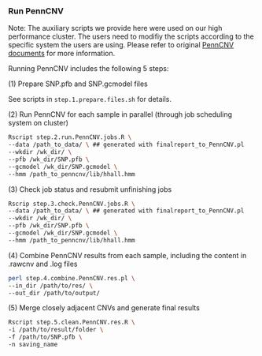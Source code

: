### Run PennCNV

Note: The auxiliary scripts we provide here were used on our high performance cluster. The users need to modifiy the scripts according to the specific system the users are using. Please refer to original [PennCNV documents](http://penncnv.openbioinformatics.org/en/latest/) for more information.

Running PennCNV includes the following 5 steps:

(1) Prepare SNP.pfb and SNP.gcmodel files

See scripts in `step.1.prepare.files.sh` for details.

(2) Run PennCNV for each sample in parallel (through job scheduling system on cluster)
```sh 
Rscript step.2.run.PennCNV.jobs.R \
--data /path_to_data/ \ ## generated with finalreport_to_PennCNV.pl
--wkdir /wk_dir/ \
--pfb /wk_dir/SNP.pfb \
--gcmodel /wk_dir/SNP.gcmodel \
--hmm /path_to_penncnv/lib/hhall.hmm
```

(3) Check job status and resubmit unfinishing jobs
```sh
Rscrip step.3.check.PennCNV.jobs.R \
--data /path_to_data/ \ ## generated with finalreport_to_PennCNV.pl
--wkdir /wk_dir/ \
--pfb /wk_dir/SNP.pfb \
--gcmodel /wk_dir/SNP.gcmodel \
--hmm /path_to_penncnv/lib/hhall.hmm
```

(4) Combine PennCNV results from each sample, including the content in .rawcnv and .log files
```sh
perl step.4.combine.PennCNV.res.pl \
--in_dir /path/to/res/ \
--out_dir /path/to/output/
```

(5) Merge closely adjacent CNVs and generate final results
```sh
Rscript step.5.clean.PennCNV.res.R \
-i /path/to/result/folder \
-f /path/to/SNP.pfb \
-n saving_name
```
